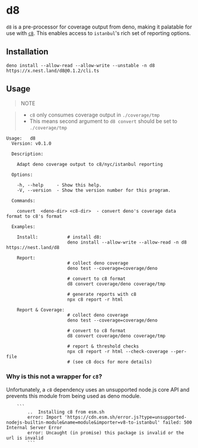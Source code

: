 # d8

`d8` is a pre-processor for coverage output from deno, making it palatable for
use with [`c8`](https://github.com/bcoe/c8). This enables access to `istanbul`'s
rich set of reporting options.

## Installation

`deno install --allow-read --allow-write --unstable -n d8 https://x.nest.land/d8@0.1.2/cli.ts`

## Usage

> NOTE

> - `c8` only consumes coverage output in `./coverage/tmp`
> - This means second argument to `d8 convert` should be set to `./coverage/tmp`

```
Usage:   d8
  Version: v0.1.0

  Description:

    Adapt deno coverage output to c8/nyc/istanbul reporting

  Options:

    -h, --help     - Show this help.
    -V, --version  - Show the version number for this program.

  Commands:

    convert  <deno-dir> <c8-dir>  - convert deno's coverage data format to c8's format

  Examples:

    Install:           # install d8:
                       deno install --allow-write --allow-read -n d8 https://nest.land/d8

    Report:
                       # collect deno coverage
                       deno test --coverage=coverage/deno

                       # convert to c8 format
                       d8 convert coverage/deno coverage/tmp

                       # generate reports with c8
                       npx c8 report -r html

    Report & Coverage:
                       # collect deno coverage
                       deno test --coverage=coverage/deno

                       # convert to c8 format
                       d8 convert coverage/deno coverage/tmp

                       # report & threshold checks
                       npx c8 report -r html --check-coverage --per-file
                       # (see c8 docs for more details)
```

### Why is this not a wrapper for `c8`?

Unfortunately, a `c8` dependency uses an unsupported node.js core API and
prevents this module from being used as deno module.

        ```
            ..  Installing c8 from esm.sh
            error: Import 'https://cdn.esm.sh/error.js?type=unsupported-nodejs-builtin-module&name=module&importer=v8-to-istanbul' failed: 500 Internal Server Error
            error: Uncaught (in promise) this package is invalid or the url is invalid
            ```
